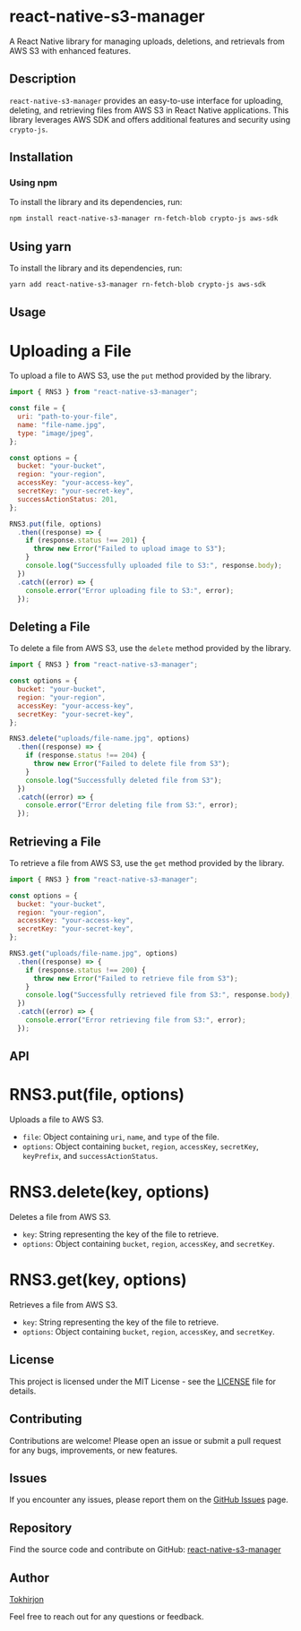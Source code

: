 # react-native-s3-manager

A React Native library for managing uploads, deletions, and retrievals from AWS S3 with enhanced features.

## Description

`react-native-s3-manager` provides an easy-to-use interface for uploading, deleting, and retrieving files from AWS S3 in React Native applications. This library leverages AWS SDK and offers additional features and security using `crypto-js`.

## Installation

### Using npm

To install the library and its dependencies, run:

```bash
npm install react-native-s3-manager rn-fetch-blob crypto-js aws-sdk
```

## Using yarn

To install the library and its dependencies, run:

```bash
yarn add react-native-s3-manager rn-fetch-blob crypto-js aws-sdk

```

## Usage

# Uploading a File

To upload a file to AWS S3, use the `put` method provided by the library.

```jsx
import { RNS3 } from "react-native-s3-manager";

const file = {
  uri: "path-to-your-file",
  name: "file-name.jpg",
  type: "image/jpeg",
};

const options = {
  bucket: "your-bucket",
  region: "your-region",
  accessKey: "your-access-key",
  secretKey: "your-secret-key",
  successActionStatus: 201,
};

RNS3.put(file, options)
  .then((response) => {
    if (response.status !== 201) {
      throw new Error("Failed to upload image to S3");
    }
    console.log("Successfully uploaded file to S3:", response.body);
  })
  .catch((error) => {
    console.error("Error uploading file to S3:", error);
  });
```

## Deleting a File

To delete a file from AWS S3, use the `delete` method provided by the library.

```jsx
import { RNS3 } from "react-native-s3-manager";

const options = {
  bucket: "your-bucket",
  region: "your-region",
  accessKey: "your-access-key",
  secretKey: "your-secret-key",
};

RNS3.delete("uploads/file-name.jpg", options)
  .then((response) => {
    if (response.status !== 204) {
      throw new Error("Failed to delete file from S3");
    }
    console.log("Successfully deleted file from S3");
  })
  .catch((error) => {
    console.error("Error deleting file from S3:", error);
  });
```

## Retrieving a File

To retrieve a file from AWS S3, use the `get` method provided by the library.

```jsx
import { RNS3 } from "react-native-s3-manager";

const options = {
  bucket: "your-bucket",
  region: "your-region",
  accessKey: "your-access-key",
  secretKey: "your-secret-key",
};

RNS3.get("uploads/file-name.jpg", options)
  .then((response) => {
    if (response.status !== 200) {
      throw new Error("Failed to retrieve file from S3");
    }
    console.log("Successfully retrieved file from S3:", response.body);
  })
  .catch((error) => {
    console.error("Error retrieving file from S3:", error);
  });
```

## API

# RNS3.put(file, options)

Uploads a file to AWS S3.

- `file`: Object containing `uri`, `name`, and `type` of the file.
- `options`: Object containing `bucket`, `region`, `accessKey`, `secretKey`, `keyPrefix`, and `successActionStatus`.

# RNS3.delete(key, options)

Deletes a file from AWS S3.

- `key`: String representing the key of the file to retrieve.
- `options`: Object containing `bucket`, `region`, `accessKey`, and `secretKey`.

# RNS3.get(key, options)

Retrieves a file from AWS S3.

- `key`: String representing the key of the file to retrieve.
- `options`: Object containing `bucket`, `region`, `accessKey`, and `secretKey`.

## License

This project is licensed under the MIT License - see the [LICENSE]() file for details.

## Contributing

Contributions are welcome! Please open an issue or submit a pull request for any bugs, improvements, or new features.

## Issues

If you encounter any issues, please report them on the [GitHub Issues](https://github.com/Justin9606/react-native-s3-manager/issues) page.

## Repository

Find the source code and contribute on GitHub: [react-native-s3-manager](https://github.com/Justin9606/react-native-s3-manager)

## Author

[Tokhirjon](https://tonybek.com/)

Feel free to reach out for any questions or feedback.
